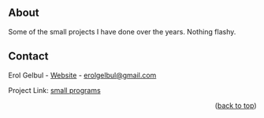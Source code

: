 <div id="top"></div>

<!-- ABOUT THE PROJECT -->
## About
Some of the small projects I have done over the years. Nothing flashy.

<!-- CONTACT -->
## Contact

Erol Gelbul - [Website](http://www.erolgelbul.com) - erolgelbul@gmail.com

Project Link: [small programs](https://github.com/ErolGelbul/small_programs)

<p align="right">(<a href="#top">back to top</a>)</p>

